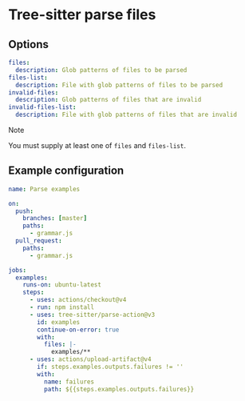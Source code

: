 # Tree-sitter parse files

## Options

```yaml
files:
  description: Glob patterns of files to be parsed
files-list:
  description: File with glob patterns of files to be parsed
invalid-files:
  description: Glob patterns of files that are invalid
invalid-files-list:
  description: File with glob patterns of files that are invalid
```

> [!NOTE]
> You must supply at least one of `files` and `files-list`.

## Example configuration

```yaml
name: Parse examples

on:
  push:
    branches: [master]
    paths:
      - grammar.js
  pull_request:
    paths:
      - grammar.js

jobs:
  examples:
    runs-on: ubuntu-latest
    steps:
      - uses: actions/checkout@v4
      - run: npm install
      - uses: tree-sitter/parse-action@v3
        id: examples
        continue-on-error: true
        with:
          files: |-
            examples/**
      - uses: actions/upload-artifact@v4
        if: steps.examples.outputs.failures != ''
        with:
          name: failures
          path: ${{steps.examples.outputs.failures}}
```
